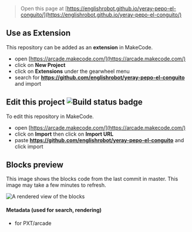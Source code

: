  


> Open this page at [https://englishrobot.github.io/yeray-pepo-el-conguito/](https://englishrobot.github.io/yeray-pepo-el-conguito/)

## Use as Extension

This repository can be added as an **extension** in MakeCode.

* open [https://arcade.makecode.com/](https://arcade.makecode.com/)
* click on **New Project**
* click on **Extensions** under the gearwheel menu
* search for **https://github.com/englishrobot/yeray-pepo-el-conguito** and import

## Edit this project ![Build status badge](https://github.com/englishrobot/yeray-pepo-el-conguito/workflows/MakeCode/badge.svg)

To edit this repository in MakeCode.

* open [https://arcade.makecode.com/](https://arcade.makecode.com/)
* click on **Import** then click on **Import URL**
* paste **https://github.com/englishrobot/yeray-pepo-el-conguito** and click import

## Blocks preview

This image shows the blocks code from the last commit in master.
This image may take a few minutes to refresh.

![A rendered view of the blocks](https://github.com/englishrobot/yeray-pepo-el-conguito/raw/master/.github/makecode/blocks.png)

#### Metadata (used for search, rendering)

* for PXT/arcade
<script src="https://makecode.com/gh-pages-embed.js"></script><script>makeCodeRender("{{ site.makecode.home_url }}", "{{ site.github.owner_name }}/{{ site.github.repository_name }}");</script>
